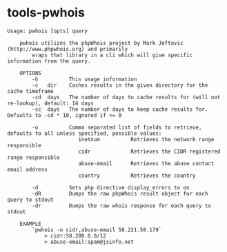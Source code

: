 tools-pwhois
============

	Usage: pwhois [opts] query

		pwhois utilizes the phpWhois project by Mark Jeftovic (http://www.phpwhois.org) and primarily
			wraps that library in a cli which will give specific information from the query.

		OPTIONS
			-h          This usage information
			-c   dir    Caches results in the given directory for the cache timeframe
			-cd  days   The number of days to cache results for (will not re-lookup), default: 14 days
			-cc  days   The number of days to keep cache results for.  Defaults to -cd * 10, ignored if <= 0

			-o          Comma separated list of fields to retrieve, defaults to all unless specified, possible values:
						   inetnum          Retrieves the network range responsible
						   cidr             Retrieves the CIDR registered range responsible
						   abuse-email      Retrieves the abuse contact email address
						   country          Retrieves the country

			-d          Sets php directive display_errors to on
			-dR         Dumps the raw phpWhois result object for each query to stdout
			-dr         Dumps the raw whois response for each query to stdout

		EXAMPLE
			`pwhois -o cidr,abuse-email 58.221.58.179`
				> cidr:58.208.0.0/12
				> abuse-email:spam@jsinfo.net
